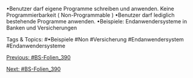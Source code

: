 •Benutzer darf eigene Programme schreiben und anwenden.
Keine Programmierbarkeit ( Non-Programmable )
•Benutzer darf lediglich bestehende Programme anwenden.
•Beispiele:
Endanwendersysteme in Banken und Versicherungen

   Tags & Topics:
   #•Beispiele
   #Non
   #Versicherung
   #Endanwendersystem
   #Endanwendersysteme

[Previous: #BS-Folien_390](BS-Folien_390.md)

[Next: #BS-Folien_390](BS-Folien_390.md)